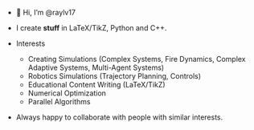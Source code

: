 - 👋 Hi, I’m @raylv17
- I create **stuff** in LaTeX/TikZ, Python and C++.

- Interests
  - Creating Simulations (Complex Systems, Fire Dynamics, Complex Adaptive Systems, Multi-Agent Systems)
  - Robotics Simulations (Trajectory Planning, Controls)
  - Educational Content Writing (LaTeX/TikZ)
  - Numerical Optimization
  - Parallel Algorithms
    
- Always happy to collaborate with people with similar interests.
<!---
% - 📫 How to reach me: rafayalvi17@protonmail.com
raylv17/raylv17 is a ✨ special ✨ repository because its `README.md` (this file) appears on your GitHub profile.
You can click the Preview link to take a look at your changes.
--->
